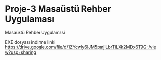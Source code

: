 # Proje-3 Masaüstü Rehber Uygulaması
Masaüstü Rehber Uygulamasi



EXE dosyası indirme linki  https://drive.google.com/file/d/1ZYcwIy6IJM5pmjlLbrTiLXk2MDx6T9G-/view?usp=sharing
